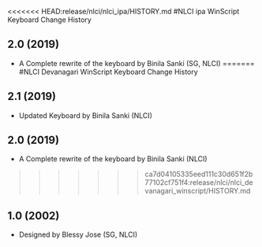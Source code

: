 <<<<<<< HEAD:release/nlci/nlci_ipa/HISTORY.md
#NLCI ipa WinScript Keyboard Change History

## 2.0 (2019)
* A Complete rewrite of the keyboard by Binila Sanki (SG, NLCI)
=======
#NLCI Devanagari WinScript Keyboard Change History

## 2.1 (2019)
* Updated Keyboard by Binila Sanki (NLCI)

## 2.0 (2019)
* A Complete rewrite of the keyboard by Binila Sanki (NLCI)
>>>>>>> ca7d04105335eed111c30d651f2b77102cf751f4:release/nlci/nlci_devanagari_winscript/HISTORY.md

## 1.0 (2002)
* Designed by Blessy Jose (SG, NLCI)
